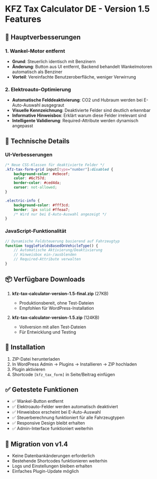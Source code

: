 # KFZ Tax Calculator DE - Version 1.5 Features

## 🎯 Hauptverbesserungen

### 1. Wankel-Motor entfernt
- **Grund**: Steuerlich identisch mit Benzinern
- **Änderung**: Button aus UI entfernt, Backend behandelt Wankelmotoren automatisch als Benziner
- **Vorteil**: Vereinfachte Benutzeroberfläche, weniger Verwirrung

### 2. Elektroauto-Optimierung
- **Automatische Felddeaktivierung**: CO2 und Hubraum werden bei E-Auto-Auswahl ausgegraut
- **Visuelle Kennzeichnung**: Deaktivierte Felder sind deutlich erkennbar
- **Informative Hinweisbox**: Erklärt warum diese Felder irrelevant sind
- **Intelligente Validierung**: Required-Attribute werden dynamisch angepasst

## 🔧 Technische Details

### UI-Verbesserungen
```css
/* Neue CSS-Klassen für deaktivierte Felder */
.kfz-tax-form-grid input[type="number"]:disabled {
    background-color: #e9ecef;
    color: #6c757d;
    border-color: #ced4da;
    cursor: not-allowed;
}

.electric-info {
    background-color: #fff3cd;
    border: 1px solid #ffeaa7;
    /* Wird nur bei E-Auto-Auswahl angezeigt */
}
```

### JavaScript-Funktionalität
```javascript
// Dynamische Feldsteuerung basierend auf Fahrzeugtyp
function toggleFieldsBasedOnVehicleType() {
    // Automatische Aktivierung/Deaktivierung
    // Hinweisbox ein-/ausblenden
    // Required-Attribute verwalten
}
```

## 📦 Verfügbare Downloads

1. **kfz-tax-calculator-version-1.5-final.zip** (27KB)
   - Produktionsbereit, ohne Test-Dateien
   - Empfohlen für WordPress-Installation

2. **kfz-tax-calculator-version-1.5.zip** (124KB)
   - Vollversion mit allen Test-Dateien
   - Für Entwicklung und Testing

## 🚀 Installation

1. ZIP-Datei herunterladen
2. In WordPress Admin → Plugins → Installieren → ZIP hochladen
3. Plugin aktivieren
4. Shortcode `[kfz_tax_form]` in Seite/Beitrag einfügen

## ✅ Getestete Funktionen

- ✅ Wankel-Button entfernt
- ✅ Elektroauto-Felder werden automatisch deaktiviert
- ✅ Hinweisbox erscheint bei E-Auto-Auswahl
- ✅ Steuerberechnung funktioniert für alle Fahrzeugtypen
- ✅ Responsive Design bleibt erhalten
- ✅ Admin-Interface funktioniert weiterhin

## 🔄 Migration von v1.4

- Keine Datenbankänderungen erforderlich
- Bestehende Shortcodes funktionieren weiterhin
- Logs und Einstellungen bleiben erhalten
- Einfaches Plugin-Update möglich
